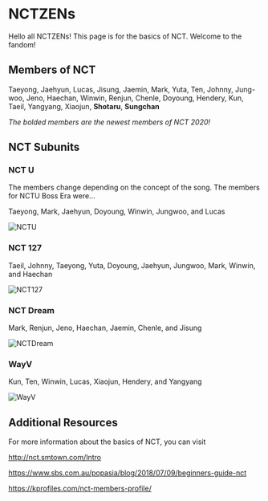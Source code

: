# NCTZENs

Hello all NCTZENs! This page is for the basics of NCT. Welcome to the fandom!

## Members of NCT
Taeyong,
Jaehyun,
Lucas,
Jisung,
Jaemin,
Mark,
Yuta,
Ten,
Johnny,
Jung-woo,
Jeno,
Haechan,
Winwin,
Renjun,
Chenle,
Doyoung,
Hendery,
Kun,
Taeil,
Yangyang,
Xiaojun,
**Shotaru**,
**Sungchan**

*The bolded members are the newest members of NCT 2020!*

## NCT Subunits
### NCT U
The members change depending on the concept of the song. The members for NCTU Boss Era were...

Taeyong, Mark, Jaehyun, Doyoung, Winwin, Jungwoo, and Lucas

![NCTU](https://lastfm.freetls.fastly.net/i/u/770x0/4ad1583302667c9de572fb86183ba284.jpg)

### NCT 127
Taeil, Johnny, Taeyong, Yuta, Doyoung, Jaehyun, Jungwoo, Mark, Winwin, and Haechan

![NCT127](https://4.bp.blogspot.com/-YVzTDc3Ftc0/XHkOsTIWYAI/AAAAAAAAL7c/xOtQ8yX6PcI91Bdd2BV4TGFttPzWvQ3qQCLcBGAs/s1600/20190214030356_48r3etj38okjo6jbfs0eghmq07_nct127_00_2_psd.jpg)

### NCT Dream
Mark, Renjun, Jeno, Haechan, Jaemin, Chenle, and Jisung

![NCTDream](https://www.hellokpop.com/wp-content/uploads/2018/12/Photo-from-IMBC-660x400.jpg)

### WayV
Kun, Ten, Winwin, Lucas, Xiaojun, Hendery, and Yangyang

![WayV](https://www.allkpop.com/upload/2019/05/content/080738/20190508-wayvjpg.jpg)

## Additional Resources
For more information about the basics of NCT, you can visit

<http://nct.smtown.com/Intro>

<https://www.sbs.com.au/popasia/blog/2018/07/09/beginners-guide-nct>

<https://kprofiles.com/nct-members-profile/>
